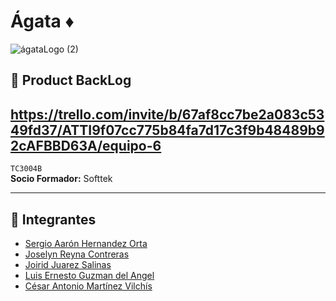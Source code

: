 # Ágata ♦️ 

![ágataLogo (2)](https://github.com/user-attachments/assets/f58ddc87-d164-4764-a48a-28fedc383008)

## 🎯 Product BackLog
https://trello.com/invite/b/67af8cc7be2a083c5349fd37/ATTI9f07cc775b84fa7d17c3f9b48489b92cAFBBD63A/equipo-6
---

`TC3004B`  
**Socio Formador:** Softtek  

---

## 👥 Integrantes  
- [Sergio Aarón Hernandez Orta](https://github.com/DarkFireM9)  
- [Joselyn Reyna Contreras](https://github.com/Jossrec)  
- [Joirid Juarez Salinas](https://github.com/Joirid)  
- [Luis Ernesto Guzman del Angel](https://github.com/LEDGAngel)
- [César Antonio Martínez Vilchís]((https://github.com/A01236306))
  

